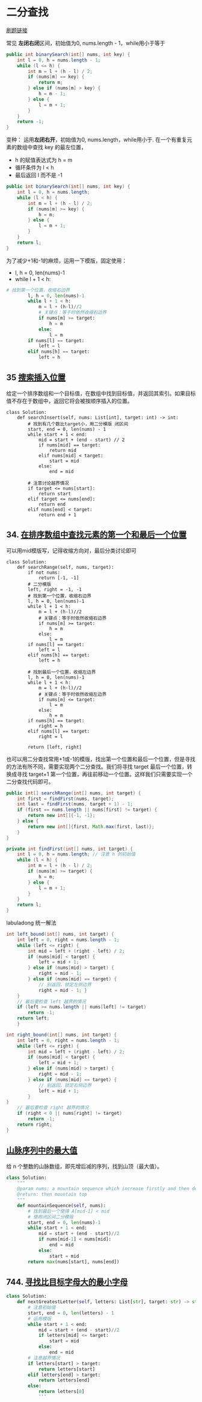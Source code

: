 # 二分查找
[刷题链接](https://github.com/CyC2018/CS-Notes/blob/master/notes/Leetcode%20题解%20-%20二分查找.md)

常见 **左闭右闭**区间，初始值为0, nums.length - 1，while用小于等于
```java
public int binarySearch(int[] nums, int key) {
    int l = 0, h = nums.length - 1;
    while (l <= h) {
        int m = l + (h - l) / 2;
        if (nums[m] == key) {
            return m;
        } else if (nums[m] > key) {
            h = m - 1;
        } else {
            l = m + 1;
        }
    }
    return -1;
}
```

变种： 运用**左闭右开**，初始值为0, nums.length，while用小于. 在一个有重复元素的数组中查找 key 的最左位置， 
* h 的赋值表达式为 h = m
* 循环条件为 l < h
* 最后返回 l 而不是 -1

``` java
public int binarySearch(int[] nums, int key) {
    int l = 0, h = nums.length;
    while (l < h) {
        int m = l + (h - l) / 2;
        if (nums[m] >= key) {
            h = m;
        } else {
            l = m + 1;
        }
    }
    return l;
}
```

为了减少+1和-1的麻烦，运用一下模版，固定使用：
* l, h = 0, len(nums)-1
* while l + 1 < h:

``` python
# 找到第一个位置，收缩右边界
        l, h = 0, len(nums)-1
        while l + 1 < h:
            m = l + (h-l)//2
            # 关键点：等于时依然收缩右边界
            if nums[m] >= target:
                h = m
            else:
                l = m
        if nums[l] == target:
            left = l
        elif nums[h] == target:
            left = h
```

## 35 [搜索插入位置](https://leetcode-cn.com/problems/search-insert-position/)
给定一个排序数组和一个目标值，在数组中找到目标值，并返回其索引。如果目标值不存在于数组中，返回它将会被按顺序插入的位置。
```python3
class Solution:
    def searchInsert(self, nums: List[int], target: int) -> int:
        # 找到有几个数比target小，用二分模版 闭区间
        start, end = 0, len(nums) - 1
        while start + 1 < end:
            mid = start + (end - start) // 2
            if nums[mid] == target:
                return mid
            elif nums[mid] < target:
                start = mid
            else:
                end = mid
        
        # 注意讨论越界情况
        if target <= nums[start]:
            return start
        elif target <= nums[end]:
            return end
        elif nums[end] < target:
            return end + 1
```
## 34. [在排序数组中查找元素的第一个和最后一个位置](https://leetcode-cn.com/problems/find-first-and-last-position-of-element-in-sorted-array/)
可以用mid模版写，记得收缩方向对，最后分类讨论即可
``` python3
class Solution:
    def searchRange(self, nums, target):
        if not nums:
            return [-1, -1]
        # 二分模版
        left, right = -1, -1
        # 找到第一个位置，收缩右边界
        l, h = 0, len(nums)-1
        while l + 1 < h:
            m = l + (h-l)//2
            # 关键点：等于时依然收缩右边界
            if nums[m] >= target:
                h = m
            else:
                l = m
        if nums[l] == target:
            left = l
        elif nums[h] == target:
            left = h

        # 找到最后一个位置，收缩左边界
        l, h = 0, len(nums)-1
        while l + 1 < h:
            m = l + (h-l)//2
            # 关键点：等于时依然收缩左边界
            if nums[m] <= target:
                l = m
            else:
                h = m
        if nums[h] == target:
            right = h
        elif nums[l] == target:
            right = l
        
        return [left, right]
```
也可以用二分查找常用+1或-1的模版，找出第一个位置和最后一个位置，但是寻找的方法有所不同，需要实现两个二分查找。我们将寻找 target 最后一个位置，转换成寻找 target+1 第一个位置，再往前移动一个位置。这样我们只需要实现一个二分查找代码即可。
``` java
public int[] searchRange(int[] nums, int target) {
    int first = findFirst(nums, target);
    int last = findFirst(nums, target + 1) - 1;
    if (first == nums.length || nums[first] != target) {
        return new int[]{-1, -1};
    } else {
        return new int[]{first, Math.max(first, last)};
    }
}

private int findFirst(int[] nums, int target) {
    int l = 0, h = nums.length; // 注意 h 的初始值
    while (l < h) {
        int m = l + (h - l) / 2;
        if (nums[m] >= target) {
            h = m;
        } else {
            l = m + 1;
        }
    }
    return l;
}
```
labuladong 统一解法
``` java
int left_bound(int[] nums, int target) { 
    int left = 0, right = nums.length - 1; 
    while (left <= right) {
        int mid = left + (right - left) / 2; 
        if (nums[mid] < target) {
            left = mid + 1;
        } else if (nums[mid] > target) {
            right = mid - 1;
        } else if (nums[mid] == target) {
            // 别返回，锁定左侧边界
            right = mid - 1; }
    }
    // 最后要检查 left 越界的情况
    if (left >= nums.length || nums[left] != target)
        return -1; 
    return left;
    }

int right_bound(int[] nums, int target) { 
    int left = 0, right = nums.length - 1;
    while (left <= right) {
        int mid = left + (right - left) / 2; 
        if (nums[mid] < target) {
            left = mid + 1;
        } else if (nums[mid] > target) {
            right = mid - 1;
        } else if (nums[mid] == target) {
            // 别返回，锁定右侧边界
            left = mid + 1;
        }
}
    // 最后要检查 right 越界的情况
    if (right < 0 || nums[right] != target)
        return -1; 
    return right;
}
```
## [山脉序列中的最大值](https://www.lintcode.com/problem/585)
给 n 个整数的山脉数组，即先增后减的序列，找到山顶（最大值）。
``` python
class Solution:
    """
    @param nums: a mountain sequence which increase firstly and then decrease
    @return: then mountain top
    """
    def mountainSequence(self, nums):
        # 找到最后一个使得 A[mid-1] < mid
        # 使用闭区间二分模版
        start, end = 0, len(nums)-1
        while start + 1 < end:
            mid = start + (end - start)//2
            if nums[mid-1] < nums[mid]:
                end = mid
            else:
                start = mid
        return max(nums[start], nums[end])
```
## 744. [寻找比目标字母大的最小字母](https://leetcode-cn.com/problems/find-smallest-letter-greater-than-target/)

```python
class Solution:
    def nextGreatestLetter(self, letters: List[str], target: str) -> str:
        # 注意初始值
        start, end = 0, len(letters) - 1
        # 运用模版
        while start + 1 < end:
            mid = start + (end - start)//2
            if letters[mid] <= target:
                start = mid
            else:
                end = mid
        # 注意越界情况
        if letters[start] > target:
            return letters[start]
        elif letters[end] > target:
            return letters[end]
        else:
            return letters[0]
            ```
